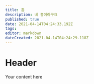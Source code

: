 ```yaml
---
title: 홈
description: 네 홈이라구요
published: true
date: 2021-04-14T04:24:33.192Z
tags: 
editor: markdown
dateCreated: 2021-04-14T04:24:29.118Z
---
```


# Header
Your content here